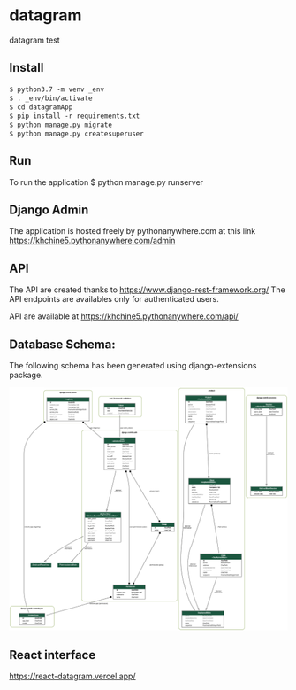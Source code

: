 # datagram
datagram test

Install
--------

    $ python3.7 -m venv _env
    $ . _env/bin/activate
    $ cd datagramApp
    $ pip install -r requirements.txt
    $ python manage.py migrate
    $ python manage.py createsuperuser

Run
---
To run the application
    $ python manage.py runserver

Django Admin
------------
The application is hosted freely by pythonanywhere.com
at this link
https://khchine5.pythonanywhere.com/admin

API
---
The API are created thanks to https://www.django-rest-framework.org/
The API endpoints are availables only for authenticated users.

API are available at
https://khchine5.pythonanywhere.com/api/


Database Schema:
----------------
The following schema has been generated using django-extensions package.

<img src="datagramApp/imagefile_name.png">



React interface
---------------

https://react-datagram.vercel.app/